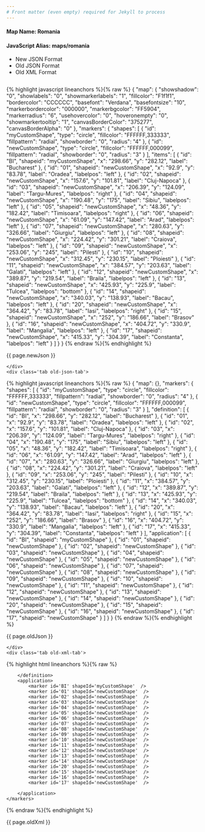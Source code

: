 ```yaml
---
# Front matter (even empty) required for Jekyll to process
---
```


#### Map Name: Romania

#### JavaScript Alias: maps/romania


<ul class='code-tabs'>
    <li class='active'>
        <a data-toggle='new-json'>New JSON Format</a>
    </li>
    <li>
        <a data-toggle='old-json'>Old JSON Format</a>
    </li>
    <li>
        <a data-toggle='old-xml'>Old XML Format</a>
    </li>
</ul>
<div class='tab-content'>
    <pre class='plain-code'></pre>
    <div class='tab new-json-tab active'>
{% highlight javascript lineanchors %}{% raw %}
{
    "map": {
        "showshadow": "0",
        "showlabels": "0",
        "showmarkerlabels": "1",
        "fillcolor": "F1f1f1",
        "bordercolor": "CCCCCC",
        "basefont": "Verdana",
        "basefontsize": "10",
        "markerbordercolor": "000000",
        "markerbgcolor": "FF5904",
        "markerradius": "6",
        "usehovercolor": "0",
        "hoveronempty": "0",
        "showmarkertooltip": "1",
        "canvasBorderColor": "375277",
        "canvasBorderAlpha": "0"
    },
    "markers": {
        "shapes": [
            {
                "id": "myCustomShape",
                "type": "circle",
                "fillcolor": "FFFFFF,333333",
                "fillpattern": "radial",
                "showborder": "0",
                "radius": "4"
            },
            {
                "id": "newCustomShape",
                "type": "circle",
                "fillcolor": "FFFFFF,000099",
                "fillpattern": "radial",
                "showborder": "0",
                "radius": "3"
            }
        ],
        "items": [
            {
                "id": "BI",
                "shapeid": "myCustomShape",
                "x": "298.66",
                "y": "282.12",
                "label": "Bucharest"
            },
            {
                "id": "01",
                "shapeid": "newCustomShape",
                "x": "92.9",
                "y": "83.78",
                "label": "Oradea",
                "labelpos": "left"
            },
            {
                "id": "02",
                "shapeid": "newCustomShape",
                "x": "157.6",
                "y": "101.81",
                "label": "Cluj-Napoca"
            },
            {
                "id": "03",
                "shapeid": "newCustomShape",
                "x": "206.39",
                "y": "124.09",
                "label": "Targu-Mures",
                "labelpos": "right"
            },
            {
                "id": "04",
                "shapeid": "newCustomShape",
                "x": "190.48",
                "y": "175",
                "label": "Sibiu",
                "labelpos": "left"
            },
            {
                "id": "05",
                "shapeid": "newCustomShape",
                "x": "48.36",
                "y": "182.42",
                "label": "Timisoara",
                "labelpos": "right"
            },
            {
                "id": "06",
                "shapeid": "newCustomShape",
                "x": "61.09",
                "y": "147.42",
                "label": "Arad",
                "labelpos": "left"
            },
            {
                "id": "07",
                "shapeid": "newCustomShape",
                "x": "280.63",
                "y": "326.66",
                "label": "Giurgiu",
                "labelpos": "left"
            },
            {
                "id": "08",
                "shapeid": "newCustomShape",
                "x": "224.42",
                "y": "301.21",
                "label": "Craiova",
                "labelpos": "left"
            },
            {
                "id": "09",
                "shapeid": "newCustomShape",
                "x": "253.06",
                "y": "245",
                "label": "Pilesti"
            },
            {
                "id": "10",
                "shapeid": "newCustomShape",
                "x": "312.45",
                "y": "230.15",
                "label": "Ploiesti"
            },
            {
                "id": "11",
                "shapeid": "newCustomShape",
                "x": "384.57",
                "y": "203.63",
                "label": "Galati",
                "labelpos": "left"
            },
            {
                "id": "12",
                "shapeid": "newCustomShape",
                "x": "389.87",
                "y": "219.54",
                "label": "Braila",
                "labelpos": "left"
            },
            {
                "id": "13",
                "shapeid": "newCustomShape",
                "x": "425.93",
                "y": "225.9",
                "label": "Tulcea",
                "labelpos": "bottom"
            },
            {
                "id": "14",
                "shapeid": "newCustomShape",
                "x": "340.03",
                "y": "138.93",
                "label": "Bacau",
                "labelpos": "left"
            },
            {
                "id": "20",
                "shapeid": "newCustomShape",
                "x": "364.42",
                "y": "83.78",
                "label": "Iasi",
                "labelpos": "right"
            },
            {
                "id": "15",
                "shapeid": "newCustomShape",
                "x": "252",
                "y": "186.66",
                "label": "Brasov"
            },
            {
                "id": "16",
                "shapeid": "newCustomShape",
                "x": "404.72",
                "y": "330.9",
                "label": "Mangalia",
                "labelpos": "left"
            },
            {
                "id": "17",
                "shapeid": "newCustomShape",
                "x": "415.33",
                "y": "304.39",
                "label": "Constanta",
                "labelpos": "left"
            }
        ]
    }
}
{% endraw %}{% endhighlight %}


<p class='text-success'>{{ page.newJson }}</p>

    </div>
    <div class='tab old-json-tab'>
{% highlight javascript lineanchors %}{% raw %}
{
    "map": {},
    "markers": {
        "shapes": [
            {
                "id": "myCustomShape",
                "type": "circle",
                "fillcolor": "FFFFFF,333333",
                "fillpattern": "radial",
                "showborder": "0",
                "radius": "4"
            },
            {
                "id": "newCustomShape",
                "type": "circle",
                "fillcolor": "FFFFFF,000099",
                "fillpattern": "radial",
                "showborder": "0",
                "radius": "3"
            }
        ],
        "definition": [
            {
                "id": "BI",
                "x": "298.66",
                "y": "282.12",
                "label": "Bucharest"
            },
            {
                "id": "01",
                "x": "92.9",
                "y": "83.78",
                "label": "Oradea",
                "labelpos": "left"
            },
            {
                "id": "02",
                "x": "157.6",
                "y": "101.81",
                "label": "Cluj-Napoca"
            },
            {
                "id": "03",
                "x": "206.39",
                "y": "124.09",
                "label": "Targu-Mures",
                "labelpos": "right"
            },
            {
                "id": "04",
                "x": "190.48",
                "y": "175",
                "label": "Sibiu",
                "labelpos": "left"
            },
            {
                "id": "05",
                "x": "48.36",
                "y": "182.42",
                "label": "Timisoara",
                "labelpos": "right"
            },
            {
                "id": "06",
                "x": "61.09",
                "y": "147.42",
                "label": "Arad",
                "labelpos": "left"
            },
            {
                "id": "07",
                "x": "280.63",
                "y": "326.66",
                "label": "Giurgiu",
                "labelpos": "left"
            },
            {
                "id": "08",
                "x": "224.42",
                "y": "301.21",
                "label": "Craiova",
                "labelpos": "left"
            },
            {
                "id": "09",
                "x": "253.06",
                "y": "245",
                "label": "Pilesti"
            },
            {
                "id": "10",
                "x": "312.45",
                "y": "230.15",
                "label": "Ploiesti"
            },
            {
                "id": "11",
                "x": "384.57",
                "y": "203.63",
                "label": "Galati",
                "labelpos": "left"
            },
            {
                "id": "12",
                "x": "389.87",
                "y": "219.54",
                "label": "Braila",
                "labelpos": "left"
            },
            {
                "id": "13",
                "x": "425.93",
                "y": "225.9",
                "label": "Tulcea",
                "labelpos": "bottom"
            },
            {
                "id": "14",
                "x": "340.03",
                "y": "138.93",
                "label": "Bacau",
                "labelpos": "left"
            },
            {
                "id": "20",
                "x": "364.42",
                "y": "83.78",
                "label": "Iasi",
                "labelpos": "right"
            },
            {
                "id": "15",
                "x": "252",
                "y": "186.66",
                "label": "Brasov"
            },
            {
                "id": "16",
                "x": "404.72",
                "y": "330.9",
                "label": "Mangalia",
                "labelpos": "left"
            },
            {
                "id": "17",
                "x": "415.33",
                "y": "304.39",
                "label": "Constanta",
                "labelpos": "left"
            }
        ],
        "application": [
            {
                "id": "BI",
                "shapeid": "myCustomShape"
            },
            {
                "id": "01",
                "shapeid": "newCustomShape"
            },
            {
                "id": "02",
                "shapeid": "newCustomShape"
            },
            {
                "id": "03",
                "shapeid": "newCustomShape"
            },
            {
                "id": "04",
                "shapeid": "newCustomShape"
            },
            {
                "id": "05",
                "shapeid": "newCustomShape"
            },
            {
                "id": "06",
                "shapeid": "newCustomShape"
            },
            {
                "id": "07",
                "shapeid": "newCustomShape"
            },
            {
                "id": "08",
                "shapeid": "newCustomShape"
            },
            {
                "id": "09",
                "shapeid": "newCustomShape"
            },
            {
                "id": "10",
                "shapeid": "newCustomShape"
            },
            {
                "id": "11",
                "shapeid": "newCustomShape"
            },
            {
                "id": "12",
                "shapeid": "newCustomShape"
            },
            {
                "id": "13",
                "shapeid": "newCustomShape"
            },
            {
                "id": "14",
                "shapeid": "newCustomShape"
            },
            {
                "id": "20",
                "shapeid": "newCustomShape"
            },
            {
                "id": "15",
                "shapeid": "newCustomShape"
            },
            {
                "id": "16",
                "shapeid": "newCustomShape"
            },
            {
                "id": "17",
                "shapeid": "newCustomShape"
            }
        ]
    }
}
{% endraw %}{% endhighlight %}


<p class='text-success'>{{ page.oldJson }}</p>

    </div>
    <div class='tab old-xml-tab'>
{% highlight html lineanchors %}{% raw %}
<map>
	<markers>
	    <shapes>
		    <shape id='myCustomShape' type='circle' fillColor='FFFFFF,333333' fillPattern='radial' showborder='0' radius='4'/>
			<shape id='newCustomShape' type='circle' fillColor='FFFFFF,000099' fillPattern='radial' showborder='0' radius='3'/>
		</shapes>
		<definition>
			<marker id='BI' x='298.66' y='282.12' label='Bucharest'  />
			<marker id='01' x='92.9' y='83.78' label='Oradea' labelPos='left'  />
			<marker id='02' x='157.6' y='101.81' label='Cluj-Napoca'  />
			<marker id='03' x='206.39' y='124.09' label='Targu-Mures' labelPos='right'  />
			<marker id='04' x='190.48' y='175' label='Sibiu' labelPos='left'  />
			<marker id='05' x='48.36' y='182.42' label='Timisoara' labelPos='right'  />
			<marker id='06' x='61.09' y='147.42' label='Arad' labelPos='left'  />
			<marker id='07' x='280.63' y='326.66' label='Giurgiu' labelPos='left'  />
			<marker id='08' x='224.42' y='301.21' label='Craiova' labelPos='left'  />
			<marker id='09' x='253.06' y='245' label='Pilesti'  />
			<marker id='10' x='312.45' y='230.15' label='Ploiesti'  />
			<marker id='11' x='384.57' y='203.63' label='Galati' labelPos='left'  />
			<marker id='12' x='389.87' y='219.54' label='Braila' labelPos='left'  />
			<marker id='13' x='425.93' y='225.9' label='Tulcea' labelPos='bottom'  />
			<marker id='14' x='340.03' y='138.93' label='Bacau' labelPos='left'  />
			<marker id='20' x='364.42' y='83.78' label='Iasi' labelPos='right'  />
			<marker id='15' x='252' y='186.66' label='Brasov'  />
			<marker id='16' x='404.72' y='330.9' label='Mangalia' labelPos='left'  />
			<marker id='17' x='415.33' y='304.39' label='Constanta' labelPos='left'  />

		</definition>
		<application>
			<marker id='BI' shapeId='myCustomShape'  />
			<marker id='01' shapeId='newCustomShape'  />
			<marker id='02' shapeId='newCustomShape'  />
			<marker id='03' shapeId='newCustomShape'  />
			<marker id='04' shapeId='newCustomShape'  />
			<marker id='05' shapeId='newCustomShape'  />
			<marker id='06' shapeId='newCustomShape'  />
			<marker id='07' shapeId='newCustomShape'  />
			<marker id='08' shapeId='newCustomShape'  />
			<marker id='09' shapeId='newCustomShape'  />
			<marker id='10' shapeId='newCustomShape'  />
			<marker id='11' shapeId='newCustomShape'  />
			<marker id='12' shapeId='newCustomShape'  />
			<marker id='13' shapeId='newCustomShape'  />
			<marker id='14' shapeId='newCustomShape'  />
			<marker id='20' shapeId='newCustomShape'  />
			<marker id='15' shapeId='newCustomShape'  />
			<marker id='16' shapeId='newCustomShape'  />
			<marker id='17' shapeId='newCustomShape'  />

		</application>
	</markers>
</map>
{% endraw %}{% endhighlight %}

<p class='text-success'>{{ page.oldXml }}</p>

</div>
</div>
